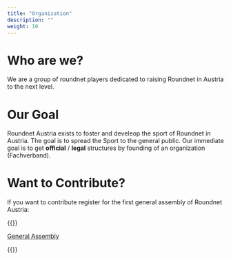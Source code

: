 ```yaml
---
title: "Organization"
description: ""
weight: 10
---
```


# Who are we?

We are a group of roundnet players dedicated to raising Roundnet in Austria to the next level.

# Our Goal

Roundnet Austria exists to foster and develeop the sport of Roundnet in Austria. The goal is to spread the Sport to the general public. Our immediate goal is to get **official** / **legal** structures by founding of an organization (Fachverband).

# Want to Contribute?

If you want to contribute register for the first general assembly of Roundnet Austria:

{{<raw-html>}}
<p><a class="link button cta" href="https://forms.gle/jW3fmBAtqKkezc3m6" target="_blank">General Assembly</a></p>
{{</raw-html>}}